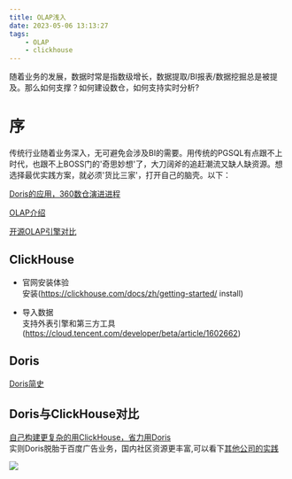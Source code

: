 ```yaml
---
title: OLAP浅入
date: 2023-05-06 13:13:27
tags:
    - OLAP
    - clickhouse
---
```

随着业务的发展，数据时常是指数级增长，数据提取/BI报表/数据挖掘总是被提及。那么如何支撑？如何建设数仓，如何支持实时分析?

<!--more-->

# 序
传统行业随着业务深入，无可避免会涉及BI的需要。用传统的PGSQL有点跟不上时代，也跟不上BOSS门的'奇思妙想'了，大刀阔斧的追赶潮流又缺人缺资源。想选择最优实践方案，就必须'货比三家'，打开自己的脑壳。以下：  

[Doris的应用，360数仓演进进程](https://mp.weixin.qq.com/s/2oeEcqgLEbbPZHnp0kAElQ)


[OLAP介绍](https://zhuanlan.zhihu.com/p/448265353)

  
[开源OLAP引擎对比](https://segmentfault.com/a/1190000040428093)


## ClickHouse

- 官网安装体验  
安装(https://clickhouse.com/docs/zh/getting-started/
install)

- 导入数据  
支持外表引擎和第三方工具(https://cloud.tencent.com/developer/beta/article/1602662)


## Doris
[Doris简史](https://zhuanlan.zhihu.com/p/387050823)


## Doris与ClickHouse对比
[自己构建更复杂的用ClickHouse，省力用Doris](https://zhuanlan.zhihu.com/p/421469439)  
实则Doris脱胎于百度广告业务，国内社区资源更丰富,可以看下[其他公司的实践](https://doris.apache.org/zh-CN/blog/)  

![](https://cdn-tencent.selectdb.com/zh-CN/assets/images/page_3-zh-bb25c0ea2faa03912dea231b8b207d3e.png)

